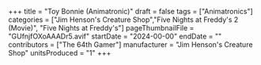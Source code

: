 +++
title = "Toy Bonnie (Animatronic)"
draft = false
tags = ["Animatronics"]
categories = ["Jim Henson's Creature Shop","Five Nights at Freddy's 2 (Movie)", "Five Nights at Freddy's"]
pageThumbnailFile = "GUfnjfOXoAAADr5.avif"
startDate = "2024-00-00"
endDate = ""
contributors = ["The 64th Gamer"]
manufacturer = "Jim Henson's Creature Shop"
unitsProduced = "1"
+++
